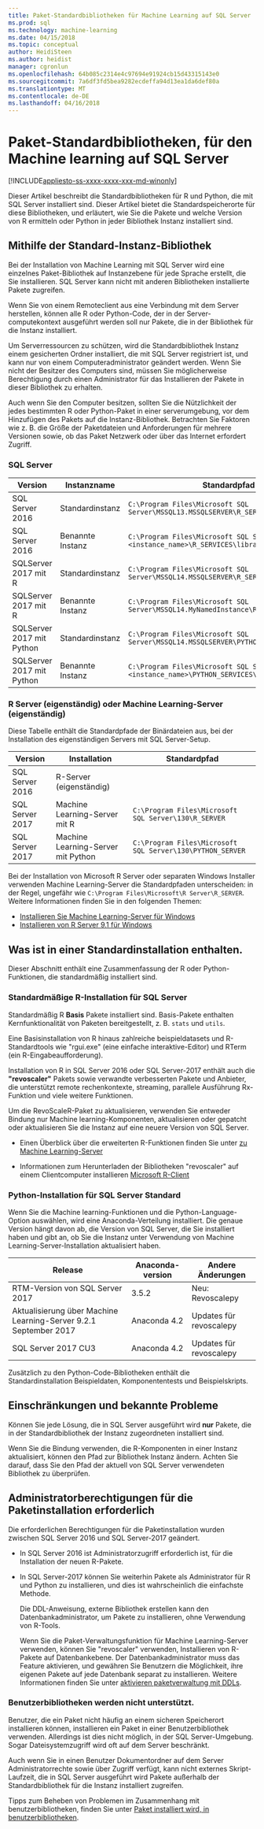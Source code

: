 ```yaml
---
title: Paket-Standardbibliotheken für Machine Learning auf SQL Server | Microsoft Docs
ms.prod: sql
ms.technology: machine-learning
ms.date: 04/15/2018
ms.topic: conceptual
author: HeidiSteen
ms.author: heidist
manager: cgronlun
ms.openlocfilehash: 64b085c2314e4c97694e91924cb15d43315143e0
ms.sourcegitcommit: 7a6df3fd5bea9282ecdeffa94d13ea1da6def80a
ms.translationtype: MT
ms.contentlocale: de-DE
ms.lasthandoff: 04/16/2018
---
```

# <a name="default-package-libraries-for-machine-learning-on-sql-server"></a>Paket-Standardbibliotheken, für den Machine learning auf SQL Server
[!INCLUDE[appliesto-ss-xxxx-xxxx-xxx-md-winonly](../../includes/appliesto-ss-xxxx-xxxx-xxx-md-winonly.md)]

Dieser Artikel beschreibt die Standardbibliotheken für R und Python, die mit SQL Server installiert sind. Dieser Artikel bietet die Standardspeicherorte für diese Bibliotheken, und erläutert, wie Sie die Pakete und welche Version von R ermitteln oder Python in jeder Bibliothek Instanz installiert sind.

## <a name="using-the-default-instance-library"></a>Mithilfe der Standard-Instanz-Bibliothek

Bei der Installation von Machine Learning mit SQL Server wird eine einzelnes Paket-Bibliothek auf Instanzebene für jede Sprache erstellt, die Sie installieren. SQL Server kann nicht mit anderen Bibliotheken installierte Pakete zugreifen.

Wenn Sie von einem Remoteclient aus eine Verbindung mit dem Server herstellen, können alle R oder Python-Code, der in der Server-computekontext ausgeführt werden soll nur Pakete, die in der Bibliothek für die Instanz installiert.

Um Serverressourcen zu schützen, wird die Standardbibliothek Instanz einem gesicherten Ordner installiert, die mit SQL Server registriert ist, und kann nur von einem Computeradministrator geändert werden. Wenn Sie nicht der Besitzer des Computers sind, müssen Sie möglicherweise Berechtigung durch einen Administrator für das Installieren der Pakete in dieser Bibliothek zu erhalten. 

Auch wenn Sie den Computer besitzen, sollten Sie die Nützlichkeit der jedes bestimmten R oder Python-Paket in einer serverumgebung, vor dem Hinzufügen des Pakets auf die Instanz-Bibliothek. Betrachten Sie Faktoren wie z. B. die Größe der Paketdateien und Anforderungen für mehrere Versionen sowie, ob das Paket Netzwerk oder über das Internet erfordert Zugriff.

### <a name="sql-server"></a>SQL Server

|Version | Instanzname|Standardpfad|
|------|------|------|
| SQL Server 2016 |Standardinstanz|`C:\Program Files\Microsoft SQL Server\MSSQL13.MSSQLSERVER\R_SERVICES\library`|
| SQL Server 2016 |Benannte Instanz |`C:\Program Files\Microsoft SQL Server\MSSQL13.<instance_name>\R_SERVICES\library`|
| SQLServer 2017 mit R|Standardinstanz |`C:\Program Files\Microsoft SQL Server\MSSQL14.MSSQLSERVER\R_SERVICES\library` |
| SQLServer 2017 mit R|Benannte Instanz|`C:\Program Files\Microsoft SQL Server\MSSQL14.MyNamedInstance\R_SERVICES\library` |
| SQLServer 2017 mit Python |Standardinstanz |`C:\Program Files\Microsoft SQL Server\MSSQL14.MSSQLSERVER\PYTHON_SERVICES\library` |
| SQLServer 2017 mit Python|Benannte Instanz|`C:\Program Files\Microsoft SQL Server\MSSQL14.<instance_name>\PYTHON_SERVICES\library` |

### <a name="r-server-standalone-or-machine-learning-server-standalone"></a>R Server (eigenständig) oder Machine Learning-Server (eigenständig)

Diese Tabelle enthält die Standardpfade der Binärdateien aus, bei der Installation des eigenständigen Servers mit SQL Server-Setup. 

|Version| Installation|Standardpfad|
|------|------|------|
| SQL Server 2016|R-Server (eigenständig)| |`C:\Program Files\Microsoft SQL Server\130\R_SERVER`|
|SQL Server 2017|Machine Learning-Server mit R |`C:\Program Files\Microsoft SQL Server\130\R_SERVER`|
|SQL Server 2017|Machine Learning-Server mit Python |`C:\Program Files\Microsoft SQL Server\130\PYTHON_SERVER`|

Bei der Installation von Microsoft R Server oder separaten Windows Installer verwenden Machine Learning-Server die Standardpfaden unterscheiden: in der Regel, ungefähr wie `C:\Program Files\Microsoft\R Server\R_SERVER`. Weitere Informationen finden Sie in den folgenden Themen:
 
+ [Installieren Sie Machine Learning-Server für Windows](https://docs.microsoft.com/machine-learning-server/install/machine-learning-server-windows-install)
+ [Installieren von R Server 9.1 für Windows](https://docs.microsoft.com/machine-learning-server/install/r-server-install-windows)

## <a name="what-is-included-in-a-default-installation"></a>Was ist in einer Standardinstallation enthalten.

Dieser Abschnitt enthält eine Zusammenfassung der R oder Python-Funktionen, die standardmäßig installiert sind.

### <a name="default-r-installation-for-sql-server"></a>Standardmäßige R-Installation für SQL Server

Standardmäßig R **Basis** Pakete installiert sind. Basis-Pakete enthalten Kernfunktionalität von Paketen bereitgestellt, z. B. `stats` und `utils`.

Eine Basisinstallation von R hinaus zahlreiche beispieldatasets und R-Standardtools wie "rgui.exe" (eine einfache interaktive-Editor) und RTerm (ein R-Eingabeaufforderung).

Installation von R in SQL Server 2016 oder SQL Server-2017 enthält auch die **"revoscaler"** Pakets sowie verwandte verbesserten Pakete und Anbieter, die unterstützt remote rechenkontexte, streaming, parallele Ausführung Rx-Funktion und viele weitere Funktionen.

Um die RevoScaleR-Paket zu aktualisieren, verwenden Sie entweder Bindung nur Machine learning-Komponenten, aktualisieren oder gepatcht oder aktualisieren Sie die Instanz auf eine neuere Version von SQL Server.

+ Einen Überblick über die erweiterten R-Funktionen finden Sie unter [zu Machine Learning-Server](https://docs.microsoft.com/machine-learning-server/what-is-microsoft-r-server)

+ Informationen zum Herunterladen der Bibliotheken "revoscaler" auf einem Clientcomputer installieren [Microsoft R-Client](https://docs.microsoft.com/machine-learning-server/r-client/what-is-microsoft-r-client)

### <a name="default-python-installation-for-sql-server"></a>Python-Installation für SQL Server Standard

Wenn Sie die Machine learning-Funktionen und die Python-Language-Option auswählen, wird eine Anaconda-Verteilung installiert. Die genaue Version hängt davon ab, die Version von SQL Server, die Sie installiert haben und gibt an, ob Sie die Instanz unter Verwendung von Machine Learning-Server-Installation aktualisiert haben.

|Release| Anaconda-version| Andere Änderungen|
|------|------|------|
| RTM-Version von SQL Server 2017| 3.5.2| Neu: Revoscalepy|
| Aktualisierung über Machine Learning-Server 9.2.1 September 2017| Anaconda 4.2| Updates für revoscalepy |
| SQL Server 2017 CU3| Anaconda 4.2| Updates für revoscalepy |

Zusätzlich zu den Python-Code-Bibliotheken enthält die Standardinstallation Beispieldaten, Komponententests und Beispielskripts.

## <a name="restrictions-and-known-issues"></a>Einschränkungen und bekannte Probleme

Können Sie jede Lösung, die in SQL Server ausgeführt wird **nur** Pakete, die in der Standardbibliothek der Instanz zugeordneten installiert sind.

Wenn Sie die Bindung verwenden, die R-Komponenten in einer Instanz aktualisiert, können den Pfad zur Bibliothek Instanz ändern. Achten Sie darauf, dass Sie den Pfad der aktuell von SQL Server verwendeten Bibliothek zu überprüfen.

## <a name="administrative-permissions-required-for-package-installation"></a>Administratorberechtigungen für die Paketinstallation erforderlich

Die erforderlichen Berechtigungen für die Paketinstallation wurden zwischen SQL Server 2016 und SQL Server-2017 geändert.

+ In SQL Server 2016 ist Administratorzugriff erforderlich ist, für die Installation der neuen R-Pakete.

+ In SQL Server-2017 können Sie weiterhin Pakete als Administrator für R und Python zu installieren, und dies ist wahrscheinlich die einfachste Methode.

    Die DDL-Anweisung, externe Bibliothek erstellen kann den Datenbankadministrator, um Pakete zu installieren, ohne Verwendung von R-Tools. 

    Wenn Sie die Paket-Verwaltungsfunktion für Machine Learning-Server verwenden, können Sie "revoscaler" verwenden, Installieren von R-Pakete auf Datenbankebene. Der Datenbankadministrator muss das Feature aktivieren, und gewähren Sie Benutzern die Möglichkeit, ihre eigenen Pakete auf jede Datenbank separat zu installieren. Weitere Informationen finden Sie unter [aktivieren paketverwaltung mit DDLs](r-package-how-to-enable-or-disable.md).

### <a name="user-libraries-are-not-supported"></a>Benutzerbibliotheken werden nicht unterstützt.

Benutzer, die ein Paket nicht häufig an einem sicheren Speicherort installieren können, installieren ein Paket in einer Benutzerbibliothek verwenden. Allerdings ist dies nicht möglich, in der SQL Server-Umgebung. Sogar Dateisystemzugriff wird oft auf dem Server beschränkt.

Auch wenn Sie in einen Benutzer Dokumentordner auf dem Server Administratorrechte sowie über Zugriff verfügt, kann nicht externes Skript-Laufzeit, die in SQL Server ausgeführt wird Pakete außerhalb der Standardbibliothek für die Instanz installiert zugreifen.

Tipps zum Beheben von Problemen im Zusammenhang mit benutzerbibliotheken, finden Sie unter [Paket installiert wird, in benutzerbibliotheken](packages-installed-in-user-libraries.md).